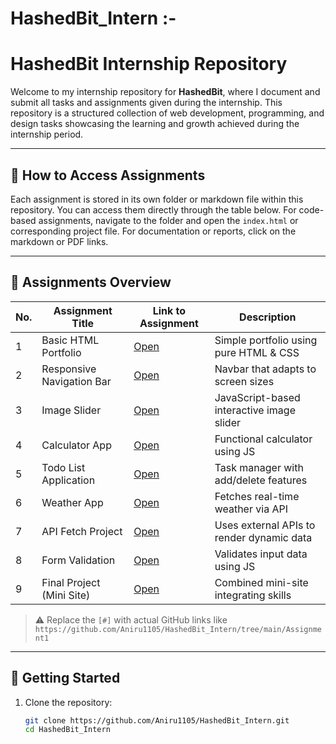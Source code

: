 # **HashedBit_Intern** :-
# HashedBit Internship Repository

Welcome to my internship repository for **HashedBit**, where I document and submit all tasks and assignments given during the internship.
This repository is a structured collection of web development, programming, and design tasks showcasing the learning and growth achieved during the internship period.

---

## 🔧 How to Access Assignments

Each assignment is stored in its own folder or markdown file within this repository. You can access them directly through the table below. For code-based assignments, navigate to the folder and open the `index.html` or corresponding project file. For documentation or reports, click on the markdown or PDF links.

---

## 📁 Assignments Overview

| No. | Assignment Title        | Link to Assignment | Description                            |
|-----|--------------------------|--------------------|----------------------------------------|
| 1   | Basic HTML Portfolio     | [Open](#)          | Simple portfolio using pure HTML & CSS |
| 2   | Responsive Navigation Bar| [Open](#)          | Navbar that adapts to screen sizes     |
| 3   | Image Slider             | [Open](#)          | JavaScript-based interactive image slider |
| 4   | Calculator App           | [Open](#)          | Functional calculator using JS         |
| 5   | Todo List Application    | [Open](#)          | Task manager with add/delete features  |
| 6   | Weather App              | [Open](#)          | Fetches real-time weather via API      |
| 7   | API Fetch Project        | [Open](#)          | Uses external APIs to render dynamic data |
| 8   | Form Validation          | [Open](#)          | Validates input data using JS          |
| 9   | Final Project (Mini Site)| [Open](#)          | Combined mini-site integrating skills  |

> ⚠️ Replace the `[#]` with actual GitHub links like `https://github.com/Aniru1105/HashedBit_Intern/tree/main/Assignment1`

---

## 🚀 Getting Started

1. Clone the repository:
   ```bash
   git clone https://github.com/Aniru1105/HashedBit_Intern.git
   cd HashedBit_Intern
